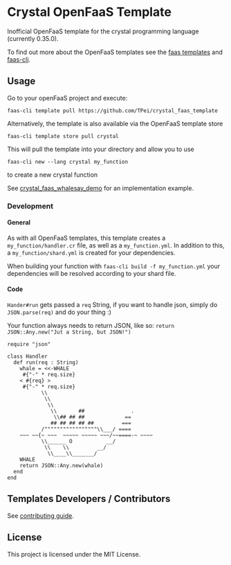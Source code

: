 # Crystal OpenFaaS Template

Inofficial OpenFaaS template for the crystal programming language
(currently 0.35.0).

To find out more about the OpenFaaS templates see the [faas templates](https://github.com/openfaas/templates) and [faas-cli](https://github.com/openfaas/faas-cli).

## Usage

Go to your openFaaS project and execute:
```
faas-cli template pull https://github.com/TPei/crystal_faas_template
```

Alternatively, the template is also available via the OpenFaaS template store
```
faas-cli template store pull crystal
```

This will pull the template into your directory and allow you to use
```
faas-cli new --lang crystal my_function
```
to create a new crystal function

See [crystal_faas_whalesay_demo](https://github.com/TPei/crystal_faas_whalesay_demo) for an implementation example.

### Development

#### General

As with all OpenFaaS templates, this template creates a `my_function/handler.cr` file, as well as a `my_function.yml`. In addition to this, a `my_function/shard.yml` is created for your dependencies.

When building your function with `faas-cli build -f my_function.yml` your dependencies will be resolved according to your shard file.

#### Code
`Hander#run` gets passed a `req` String, if you want to handle json, simply do `JSON.parse(req)` and do your thing :)

Your function always needs to return JSON, like so: `return JSON::Any.new("Jut a String, but JSON!")`

```crystal
require "json"

class Handler
  def run(req : String)
    whale = <<-WHALE
     #{"-" * req.size}
    < #{req} >
     #{"-" * req.size}
           \\
            \\
             \\
              \\       ##               .
               \\## ## ##             ==
              ## ## ## ## ##         ===
           /"""""""""""""""""\\___/ ====
    ~~~ ~~{~ ~~~  ~~~~~ ~~~~~ ~~~/~~====-~ ~~~~
           \\______ O           __/
            \\    \\         __/
             \\____\\_______/
    WHALE
    return JSON::Any.new(whale)
  end
end
```

## Templates Developers / Contributors

See [contributing
guide](https://github.com/openfaas/templates/blob/master/CONTRIBUTING.md).

## License

This project is licensed under the MIT License.
